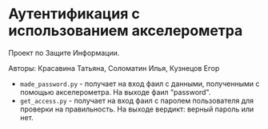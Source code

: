 # Аутентификация с использованием акселерометра
Проект по Защите Информации.

Авторы: Красавина Татьяна, Соломатин Илья, Кузнецов Егор

* `made_password.py` - получает на вход фаил с данными, полученными с помощью акселерометра. На выходе фаил "password".
* `get_access.py` - получает на вход фаил с паролем пользователя для проверки на правильность. На выходе вердикт: верный пароль или нет. 

